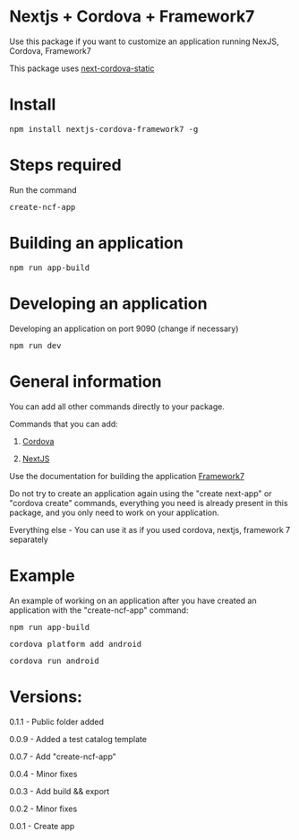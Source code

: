 # Nextjs + Cordova + Framework7

Use this package if you want to customize an application running NexJS, Cordova, Framework7

This package uses [next-cordova-static](https://www.npmjs.com/package/next-cordova-static)


# Install 
<pre>
npm install nextjs-cordova-framework7 -g
</pre>


# Steps required

Run the command
<pre>
create-ncf-app
</pre>


# Building an application
<pre>
npm run app-build
</pre>


# Developing an application
Developing an application on port 9090 (change if necessary)
<pre>
npm run dev
</pre>


# General information

You can add all other commands directly to your package.

Commands that you can add:

1. [Cordova](https://cordova.apache.org/docs/en/latest/)

2. [NextJS](https://nextjs.org/docs/getting-started)

Use the documentation for building the application [Framework7](https://framework7.io/react/)

Do not try to create an application again using the "create next-app" or "cordova create" commands, everything you need is already present in this package, and you only need to work on your application.

Everything else - You can use it as if you used cordova, nextjs, framework 7 separately

# Example

An example of working on an application after you have created an application with the "create-ncf-app" command:

<pre>
npm run app-build
</pre>

<pre>
cordova platform add android
</pre>

<pre>
cordova run android
</pre>


# Versions:

0.1.1 - Public folder added

0.0.9 - Added a test catalog template

0.0.7 - Add "create-ncf-app"

0.0.4 - Minor fixes 

0.0.3 - Add build && export

0.0.2 - Minor fixes

0.0.1 - Create app